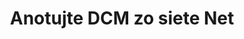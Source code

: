 ---
############################# Static ############################
layout: "auto-gen-annotation"

############################# Head ############################
head_title: "Net DCM Annotation API Anotácia v C#"
head_description: "Net API na vytváranie a komentovanie populárnych typov anotácií z DCM, obrázkov, nákresov a formátov súborov dokumentov."

############################# Header ############################
title: "Anotujte DCM zo siete Net"
description: ""
bg_image: "https://cms.admin.containerize.com/templates/aspose/App_Themes/V3/images/bg/header1.png"
bg_overlay: false
button:
    enable: true
    icon: "fas fa-arrow-down"
    label: "Stiahnite si bezplatnú skúšobnú verziu"
    link: "https://downloads.groupdocs.com/annotation/net"

############################# About ############################
about:
    enable: true
    title: "O GroupDocs.Annotation for Net API"
    content: |
        GroupDocs.Annotation for Net API je knižnica, ktorá vám umožňuje pridávať anotácie do PDF, Wordu a iných dokumentov na Mac, Windows alebo Ubuntu. [GroupDocs.Annotation for Net](/annotation/net) je natívne Net API na správu anotácií s komplexnou podporou pre vytváranie, pridávanie, upravovanie, odstraňovanie, extrahovanie a exportovanie anotácií z obrázkov a rôznych iných dokumentov. Úplný zoznam podporovaných formátov dokumentov si môžete pozrieť na tejto [stránke](https://docs.groupdocs.com/annotation/net/supported-document-formats/).
        Táto knižnica vám umožňuje pracovať nielen s dokumentom DCM, ale aj s mnohými ďalšími typmi dokumentov, ako sú Word, Excel, PowerPoint, Outlook e-maily, Visio, Adobe, OpenDocument, OpenOffice, Photoshop, AutoCad a mnoho ďalších.
        GroupDocs.Annotation for Net API vám umožňuje vytvárať a pridávať nové poznámky, upravovať anotácie, extrahovať komentáre, anotácie a odstraňovať ich z dokumentov. Knižnica podporuje 13 rôznych typov anotácií vrátane textu, polyline, oblasti, podčiarknutia, bodu, vodoznaku, šípky, elipsy, nahradenia textu, vzdialenosti, textového poľa, úpravy zdrojov v PDF, HTML, dokumentov Microsoft Word, tabuliek, diagramov, prezentácií, kresby, obrázky a mnoho ďalších formátov súborov.
        Príklad (pozri nižšie) ukazuje prácu s dokumentom DCM, v tomto príklade môžete vidieť hlavné kroky, ako pracovať s GroupDocs. Anotácia: Nastavte licenciu, otvorte dokument, s ktorým chcete pracovať, vytvorte anotáciu, pridanie dátových objektov na nastavenie vlastností anotácie podľa vašich požiadaviek a uloženie výsledku na potrebné miesto. Môžete si tiež pozrieť podrobnejšie informácie o podporovaných funkciách na našej [stránke github](https://github.com/groupdocs-annotation/GroupDocs.Annotation-for-.NET) alebo v našom produkte [dokumentácia](https ://docs.groupdocs.com/annotation/net/getting-started/).

############################# Steps ############################
howTo_Add:
steps_Add:
    enable: true
    title_left: "Kroky na pridanie anotácií do súboru DCM v sieti"
    content_left: |
        [GroupDocs.Annotation](/annotation/net/) uľahčuje vývojárom siete pridávanie rôznych typov anotácií k súborom DCM v akejkoľvek aplikácii založenej na sieti implementáciou niekoľkých jednoduchých krokov.
        *   Vytvorte objekty odpovede s komentárom a dátumom.
        *   Vytvorte objekt AreaAnnotation, nastavte možnosti oblasti a pridajte odpovede.
        *   Vytvorte objekt anotátora a pridajte anotáciu oblasti.
        *   Uložiť výstupný súbor.
    title_right: "Požiadavky na systém"
    content_right: |
        GroupDocs.Annotation for Net API sú podporované na všetkých hlavných platformách a operačných systémoch. Pred spustením nižšie uvedeného kódu sa uistite, že máte vo svojom systéme nainštalované nasledujúce predpoklady.
        *   Operačné systémy: Microsoft Windows, Linux, MacOS
        *   Vývojové prostredia: Visual Studio, Xamarin, MonoDevelop
        *   Rámce: .NET Framework, .NET Standard, .NET Core, Mono
        *   Stiahnite si najnovšiu verziu GroupDocs.Annotation pre .NET z [NuGet](https://www.nuget.org/packages/groupdocs.annotation)

############################# Preview ############################
preview_Add:
    enable: true
    title: Ukážka anotácie a ukážka kódu
    content: |
        ![Annotation preview image]https://docs.groupdocs.com/annotation/java/images/add-text-field-annotation.png
    code: |
        ```cs
        //Add text field annotation to the document from local disk
        using (Annotator annotator = new Annotator("input.bmp"))
        {
            TextFieldAnnotation textField = new TextFieldAnnotation
            {
                BackgroundColor = 65535,
                Box = new Rectangle(100, 100, 100, 100),
                CreatedOn = DateTime.Now,
                Text = "Some text",
                FontColor = 65535,
                FontSize = 12,
                Message = "This is text field annotation",
                Opacity = 0.7,
                PageNumber = 0,
                PenStyle = PenStyle.Dot,
                PenWidth = 3,
                FontFamily = "Arial",
                TextHorizontalAlignment = HorizontalAlignment.Center,
                Replies = new List
                {
                    new Reply
                    {
                        Comment = "First comment",
                        RepliedOn = DateTime.Now
                    },
                    new Reply
                    {
                        Comment = "Second comment",
                        RepliedOn = DateTime.Now
                    }
                }
            };
            annotator.Add(textField);
            annotator.Save("result.bmp");
        }
        ```

############################# Steps ############################
howTo_Remove:
steps_Remove:
    enable: true
    title_left: "Kroky na odstránenie anotácií zo súboru DCM v sieti"
    content_left: |
        [GroupDocs.Annotation](/annotation/net/) uľahčuje vývojárom siete odstraňovanie podrobností anotácií zo súborov DCM v akejkoľvek aplikácii založenej na sieti implementáciou niekoľkých jednoduchých krokov.
        *   Vytvorte objekty odpovede s komentárom a dátumom.
        *   Okamžite vytvorte objekt SaveOptions a nastavte AnnotationTypes = AnnotationType.None.
        *   Zavolajte metódu uloženia s výslednou cestou dokumentu alebo streamom a objektom SaveOptions.

############################# Preview ############################
preview_Remove:
    enable: true
    code: |
        ```cs
        // 1- How to remove annotation from document using annotation index
        
        using (Annotator annotator = new Annotator("result.bmp"))
        {
            annotator.Remove(0);
            annotator.Save("removed.bmp");
        }
        
        // 2- How to remove annotation from document using annotation object
        
        using (Annotator annotator = new Annotator("result.bmp"))
        {
            var tmp = annotator.Get();
            annotator.Remove(tmp[0]);
            annotator.Save("removed.bmp");
        }
        
        // 3- How to remove some annotations from document using list of ID’s
        
        using (Annotator annotator = new Annotator("result.bmp"))
        {
            var idList = new List{1, 2, 3};
            annotator.Remove(idList);
            annotator.Save("removed.bmp");
        }
        
        // 4- How to remove some annotations from document using list of annotations
        
        using (Annotator annotator = new Annotator("result.bmp"))
        {
            var tmp = annotator.Get();
            annotator.Remove(tmp);
            annotator.Save("removed.bmp");
        }
        ```

############################# Steps ############################
howTo_Edit:
steps_Edit:
    enable: true
    title_left: "Kroky na úpravu anotácií z DCM v sieti"
    content_left: |
        [GroupDocs.Annotation](/annotation/net/) uľahčuje vývojárom siete aktualizovať rôzne vlastnosti anotácií zo súborov DCM v akejkoľvek aplikácii založenej na sieti implementáciou niekoľkých jednoduchých krokov.
        *   Okamžitý objekt Annotator so vstupnou cestou dokumentu alebo stream s inštanciou LoadOptions s ImportAnnotations = true.
        *   Vytvorte nejakú implementáciu AnnotationBase a nastavte Id existujúcej anotácie (ak sa anotácia s týmto Id nenájde, nič sa nezmení) alebo zoznam ciest anotácií (všetky existujúce anotácie budú odstránené).
        *   Zavolajte metódu aktualizácie objektu Annotator s odovzdanými anotáciami.
        *   Zavolajte metódu uloženia s výslednou cestou dokumentu alebo streamom a objektom SaveOptions.

############################# Preview ############################
preview_Edit:
    enable: true
    code: |
        ```cs
        // open annotated document
        using (Annotator annotator = new Annotator("result.bmp"))
        {
            //assuming we are going to change some properties of existing annotation
                AreaAnnotation updated = new AreaAnnotation
                    {
                            // It's important to set existed annotation Id
                            Id = 1,
                            BackgroundColor = 255,
                            Box = new Rectangle(0, 0, 50, 200),
                            CreatedOn = DateTime.Now,
                            Message = "This is updated annotation",
                            Replies = new List
                            {
                                new Reply
                                {
                                    Comment = "Updated first comment",
                                    RepliedOn = DateTime.Now
                                },
                                new Reply
                                {
                                    Comment = "Updated second comment",
                                    RepliedOn = DateTime.Now
                                }
                            }
                        };
                // update annotation
                annotator.Update(updated);
                annotator.Save("result.bmp");
        }
        ```

############################# Steps ############################
howTo_Extract:
steps_Extract:
    enable: true
    title_left: "Kroky na extrahovanie anotácií z DCM v sieti"
    content_left: |
        [GroupDocs.Annotation](/annotation/net/) umožňuje vývojárom siete anotovať dokumenty a extrahovať informácie o anotáciách zo súborov DCM v rámci ľubovoľnej aplikácie založenej na sieti implementáciou niekoľkých jednoduchých krokov.
        *   Vytvorte objekty odpovede s komentárom a dátumom.
        *   Vytvorte instanciu objektu LoadOptions a zavolajte SetImportAnnotations s argumentom true.
        *   Definujte premennú typom List.
        *   Zavolajte metódu get a vráťte výsledok do premennej vyššie.

############################# Preview ############################
preview_Extract:
    enable: true
    code: |
        ```cs
        // for using this example input file ("annotated.bmp") must be with annotations
        using (Annotator annotator = new Annotator("annotated.bmp"))
        {
            List annotations = annotator.Get();
            XmlSerializer formatter = new XmlSerializer(typeof(List));
            using (FileStream fs = new FileStream("annotations.xml", FileMode.Create))
            {
                fs.SetLength(0);
                formatter.Serialize(fs, annotations);
            }
        }
        ```

############################# Demos ############################
demos:
    enable: true
    title: "Živé ukážky na pridanie, odstránenie, úpravu, extrahovanie anotácií do dokumentov a obrázkov"
    content: |
        Pridávajte, odstraňujte, upravujte a extrahujte anotácie do súboru DCM práve teraz na webovej lokalite [GroupDocs.Annotation Live Demos](https://products.groupdocs.app/annotation/family). Živá ukážka má nasledujúce výhody

############################# About Formats ############################
about_formats:
    enable: true
    format:
        # format loop
        - icon: "far fa-file-dcm"
          title: "Informácie o formáte súboru DCM"
          content: |
            Súbory s príponou .DCM predstavujú digitálny obraz, ktorý uchováva lekárske informácie o pacientoch, ako sú MRI, CT skeny a ultrazvukové snímky. Bol vyvinutý Národnou asociáciou výrobcov elektrických zariadení (NEMA) a mal za cieľ štandardizovať formát zobrazovacích súborov na distribúciu a prezeranie lekárskych snímok. Je podobný formátu súboru DICOM a môže obsahovať informácie o pacientovi ako referenciu.

          link: "https://docs.fileformat.com/image/dcm/"

############################# More Formats ############################
more_formats:
    enable: true
    title: "Práca s inými populárnymi formátmi dokumentov"
    content: |
        Aktualizujte vlastnosti anotácií z niektorých populárnych formátov súborov, ako je uvedené nižšie.
    format:
        # format loop
        - name: "Annotate PDF document"
          link: "https://products.groupdocs.com/annotation/net/pdf/"
          description: "Adobe Portable Document Format"

        # format loop
        - name: "Annotate DOC document"
          link: "https://products.groupdocs.com/annotation/net/doc/"
          description: "Microsoft Word Document"

        # format loop
        - name: "Annotate DOCM document"
          link: "https://products.groupdocs.com/annotation/net/docm/"
          description: "Microsoft Word Macro-Enabled Document"

        # format loop
        - name: "Annotate DOCX document"
          link: "https://products.groupdocs.com/annotation/net/docx/"
          description: "Microsoft Word Open XML Document"

        # format loop
        - name: "Annotate DOT document"
          link: "https://products.groupdocs.com/annotation/net/dot/"
          description: "Microsoft Word Document Template"

        # format loop
        - name: "Annotate DOTX document"
          link: "https://products.groupdocs.com/annotation/net/dotx/"
          description: "Word Open XML Document Template"

        # format loop
        - name: "Annotate RTF document"
          link: "https://products.groupdocs.com/annotation/net/rtf/"
          description: "Rich Text Document"

        # format loop
        - name: "Annotate ODT document"
          link: "https://products.groupdocs.com/annotation/net/odt/"
          description: "Open Document Text"

        # format loop
        - name: "Annotate XLS document"
          link: "https://products.groupdocs.com/annotation/net/xls/"
          description: "Microsoft Excel Binary File Format"

        # format loop
        - name: "Annotate XLSX document"
          link: "https://products.groupdocs.com/annotation/net/xlsx/"
          description: "Microsoft Excel Open XML Spreadsheet"

        # format loop
        - name: "Annotate XLSM document"
          link: "https://products.groupdocs.com/annotation/net/xlsm/"
          description: "Microsoft Excel Macro-Enabled Spreadsheet"

        # format loop
        - name: "Annotate XLSB document"
          link: "https://products.groupdocs.com/annotation/net/xlsb/"
          description: "Microsoft Excel Binary Worksheet"

        # format loop
        - name: "Annotate ODS document"
          link: "https://products.groupdocs.com/annotation/net/ods/"
          description: "Open Document Spreadsheet"

        # format loop
        - name: "Annotate PPT document"
          link: "https://products.groupdocs.com/annotation/net/ppt/"
          description: "PowerPoint Presentation"

        # format loop
        - name: "Annotate PPTX document"
          link: "https://products.groupdocs.com/annotation/net/pptx/"
          description: "PowerPoint Open XML Presentation"

        # format loop
        - name: "Annotate PPSX document"
          link: "https://products.groupdocs.com/annotation/net/ppsx/"
          description: "PowerPoint Open XML Slide Show"

        # format loop
        - name: "Annotate POTM document"
          link: "https://products.groupdocs.com/annotation/net/potm/"
          description: "Microsoft PowerPoint Template"

        # format loop
        - name: "Annotate PPTM document"
          link: "https://products.groupdocs.com/annotation/net/pptm/"
          description: "Microsoft PowerPoint Presentation"

        # format loop
        - name: "Annotate PPS document"
          link: "https://products.groupdocs.com/annotation/net/pps/"
          description: "Microsoft PowerPoint 97-2003 Slide Show"

        # format loop
        - name: "Annotate ODP document"
          link: "https://products.groupdocs.com/annotation/net/odp/"
          description: "OpenDocument Presentation"

        # format loop
        - name: "Annotate HTML document"
          link: "https://products.groupdocs.com/annotation/net/html/"
          description: "HyperText Markup Language"

        # format loop
        - name: "Annotate TIFF document"
          link: "https://products.groupdocs.com/annotation/net/tiff/"
          description: "Tagged Image File Format"

        # format loop
        - name: "Annotate JPEG document"
          link: "https://products.groupdocs.com/annotation/net/jpeg/"
          description: "JPEG Image"

        # format loop
        - name: "Annotate PNG document"
          link: "https://products.groupdocs.com/annotation/net/png/"
          description: "Portable Network Graphic"

        # format loop
        - name: "Annotate EML document"
          link: "https://products.groupdocs.com/annotation/net/eml/"
          description: "E-mail Message"

        # format loop
        - name: "Annotate MSG document"
          link: "https://products.groupdocs.com/annotation/net/msg/"
          description: "Microsoft Outlook E-mail Message"

        # format loop
        - name: "Annotate VSD document"
          link: "https://products.groupdocs.com/annotation/net/vsd/"
          description: "Microsoft Visio 2003-2010 Drawing"

        # format loop
        - name: "Annotate VSDX document"
          link: "https://products.groupdocs.com/annotation/net/vsdx/"
          description: "Microsoft Visio Drawing"

        # format loop
        - name: "Annotate VSS document"
          link: "https://products.groupdocs.com/annotation/net/vss/"
          description: "Microsoft Visio 2003-2010 Stencil"

        # format loop
        - name: "Annotate VST document"
          link: "https://products.groupdocs.com/annotation/net/vst/"
          description: "Microsoft Visio 2013 Stencil"

        # format loop
        - name: "Annotate DWG document"
          link: "https://products.groupdocs.com/annotation/net/dwg/"
          description: "Autodesk Design Data Formats"

        # format loop
        - name: "Annotate DXF document"
          link: "https://products.groupdocs.com/annotation/net/dxf/"
          description: "AutoCAD Drawing Interchange"

        # format loop
        - name: "Annotate DCM document"
          link: "https://products.groupdocs.com/annotation/net/dcm/"
          description: "Digital Imaging and Communications in Medicine"

        # format loop
        - name: "Annotate WMF document"
          link: "https://products.groupdocs.com/annotation/net/wmf/"
          description: "Windows Metafile"

        # format loop
        - name: "Annotate EMF document"
          link: "https://products.groupdocs.com/annotation/net/emf/"
          description: "Enhanced Metafile Format"


############################# Back to top ###############################
back_to_top:
    enable: true
---